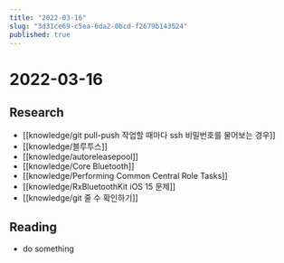 ```yaml
---
title: "2022-03-16"
slug: "3d31ce69-c5ea-6da2-0bcd-f2679b143524"
published: true
---
```


# 2022-03-16

## Research

- [[knowledge/git pull-push 작업할 때마다 ssh 비밀번호를 물어보는 경우]]
- [[knowledge/블루투스]]
- [[knowledge/autoreleasepool]]
- [[knowledge/Core Bluetooth]]
- [[knowledge/Performing Common Central Role Tasks]]
- [[knowledge/RxBluetoothKit iOS 15 문제]]
- [[knowledge/git 줄 수 확인하기]]

## Reading

- do something